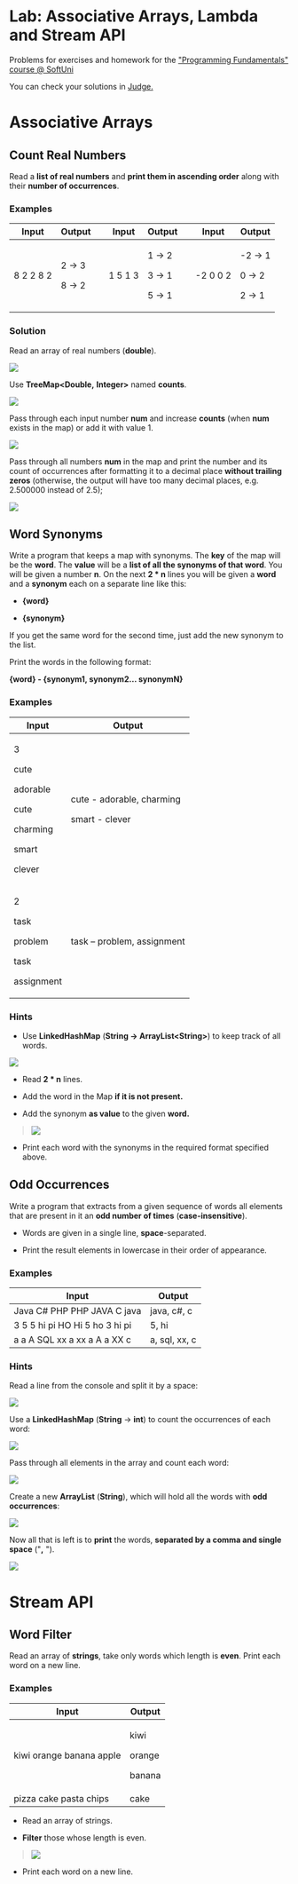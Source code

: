 # Lab: Associative Arrays, Lambda and Stream API

Problems for exercises and homework for the ["Programming Fundamentals"
course @
SoftUni](https://softuni.bg/trainings/3731/programming-fundamentals-with-java-may-2022)

You can check your solutions in
[Judge.](https://judge.softuni.bg/Contests/1311)

# Associative Arrays

## Count Real Numbers

Read a **list of real numbers** and **print them in ascending order**
along with their **number of occurrences**.

### Examples

<table>
<thead>
<tr class="header">
<th><strong>Input</strong></th>
<th><strong>Output</strong></th>
<th></th>
<th><strong>Input</strong></th>
<th><strong>Output</strong></th>
<th></th>
<th><strong>Input</strong></th>
<th><strong>Output</strong></th>
</tr>
</thead>
<tbody>
<tr class="odd">
<td>8 2 2 8 2</td>
<td><p>2 -&gt; 3</p>
<p>8 -&gt; 2</p></td>
<td></td>
<td>1 5 1 3</td>
<td><p>1 -&gt; 2</p>
<p>3 -&gt; 1</p>
<p>5 -&gt; 1</p></td>
<td></td>
<td>-2 0 0 2</td>
<td><p>-2 -&gt; 1</p>
<p>0 -&gt; 2</p>
<p>2 -&gt; 1</p></td>
</tr>
</tbody>
</table>

### Solution

Read an array of real numbers (**double**).

![](media/image1.png)

Use **TreeMap\<Double,** **Integer\>** named **counts**.

![](media/image2.png)

Pass through each input number **num** and increase **counts** (when
**num** exists in the map) or add it with value 1.

![](media/image3.png)

Pass through all numbers **num** in the map and print the number and its
count of occurrences after formatting it to a decimal place **without
trailing zeros** (otherwise, the output will have too many decimal
places, e.g. 2.500000 instead of 2.5);

![](media/image4.png)

## Word Synonyms

Write a program that keeps a map with synonyms. The **key** of the map
will be the **word**. The **value** will be a **list of all the synonyms
of that word**. You will be given a number **n**. On the next **2 \* n**
lines you will be given a **word** and a **synonym** each on a separate
line like this:

  - **{word}**

  - **{synonym}**

If you get the same word for the second time, just add the new synonym
to the list.

Print the words in the following format:

**{word} - {synonym1, synonym2… synonymN}**

### Examples

<table>
<thead>
<tr class="header">
<th><strong>Input</strong></th>
<th><strong>Output</strong></th>
</tr>
</thead>
<tbody>
<tr class="odd">
<td><p>3</p>
<p>cute</p>
<p>adorable</p>
<p>cute</p>
<p>charming</p>
<p>smart</p>
<p>clever</p></td>
<td><p>cute - adorable, charming</p>
<p>smart - clever</p></td>
</tr>
<tr class="even">
<td><p>2</p>
<p>task</p>
<p>problem</p>
<p>task</p>
<p>assignment</p></td>
<td>task – problem, assignment</td>
</tr>
</tbody>
</table>

### Hints

  - Use **LinkedHashMap** (**String -\> ArrayList\<String\>**) to keep
    track of all words.

![](media/image5.png)

  - Read **2 \* n** lines.

  - Add the word in the Map **if it is not present.**

<!-- end list -->

  - Add the synonym **as value** to the given **word.**

> ![](media/image6.png)

  - Print each word with the synonyms in the required format specified
    above.

## Odd Occurrences

Write a program that extracts from a given sequence of words all
elements that are present in it an **odd number of times**
(**case-insensitive**).

  - Words are given in a single line, **space**-separated.

  - Print the result elements in lowercase in their order of appearance.

### Examples

| **Input**                      | **Output**    |
| ------------------------------ | ------------- |
| Java C\# PHP PHP JAVA C java   | java, c\#, c  |
| 3 5 5 hi pi HO Hi 5 ho 3 hi pi | 5, hi         |
| a a A SQL xx a xx a A a XX c   | a, sql, xx, c |

### Hints

Read a line from the console and split it by a space:

![](media/image7.png)

Use a **LinkedHashMap** (**String** -\> **int**) to count the
occurrences of each word:

![](media/image8.png)

Pass through all elements in the array and count each word:

![](media/image9.png)

Create a new **ArrayList** (**String**), which will hold all the words
with **odd occurrences**:

![](media/image10.png)

Now all that is left is to **print** the words, **separated by a comma
and single space** ("**,** ").

![](media/image11.png)

# Stream API

## Word Filter

Read an array of **strings**, take only words which length is **even**.
Print each word on a new line.

### Examples

<table>
<thead>
<tr class="header">
<th><strong>Input</strong></th>
<th><strong>Output</strong></th>
</tr>
</thead>
<tbody>
<tr class="odd">
<td>kiwi orange banana apple</td>
<td><p>kiwi</p>
<p>orange</p>
<p>banana</p></td>
</tr>
<tr class="even">
<td>pizza cake pasta chips</td>
<td>cake</td>
</tr>
</tbody>
</table>

  - Read an array of strings.

  - **Filter** those whose length is even.

> ![](media/image12.png)

  - Print each word on a new line.
